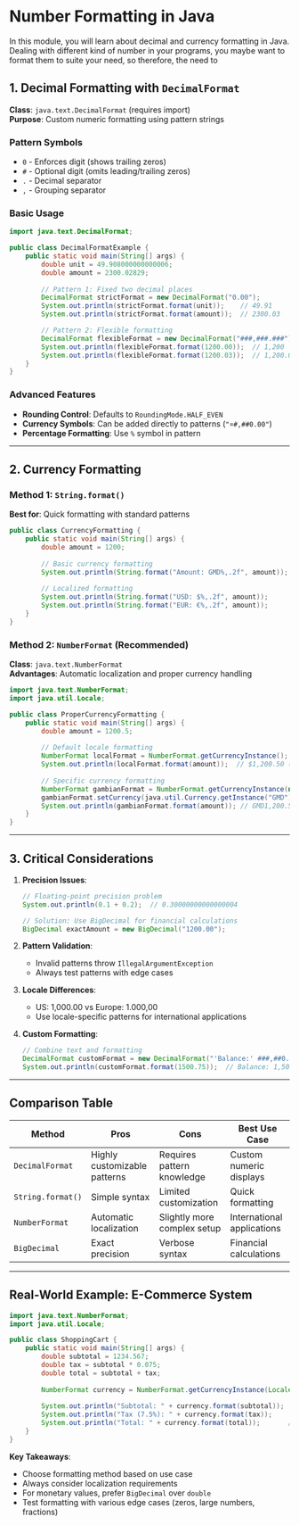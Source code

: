# Number Formatting in Java

In this module, you will learn about decimal and currency formatting in Java. Dealing with different kind of number in your programs, you maybe want to format them to suite your need, so therefore, the need to

## **1. Decimal Formatting with `DecimalFormat`**

**Class**: `java.text.DecimalFormat` (requires import)  
**Purpose**: Custom numeric formatting using pattern strings

### **Pattern Symbols**
- `0` - Enforces digit (shows trailing zeros)
- `#` - Optional digit (omits leading/trailing zeros)
- `.` - Decimal separator
- `,` - Grouping separator

### **Basic Usage**
```java
import java.text.DecimalFormat;

public class DecimalFormatExample {
    public static void main(String[] args) {
        double unit = 49.908000000000006;
        double amount = 2300.02829;
        
        // Pattern 1: Fixed two decimal places
        DecimalFormat strictFormat = new DecimalFormat("0.00");
        System.out.println(strictFormat.format(unit));    // 49.91
        System.out.println(strictFormat.format(amount));  // 2300.03

        // Pattern 2: Flexible formatting
        DecimalFormat flexibleFormat = new DecimalFormat("###,###.###");
        System.out.println(flexibleFormat.format(1200.00));  // 1,200
        System.out.println(flexibleFormat.format(1200.03));  // 1,200.03
    }
}
```

### **Advanced Features**
- **Rounding Control**: Defaults to `RoundingMode.HALF_EVEN`
- **Currency Symbols**: Can be added directly to patterns (`"¤#,##0.00"`)
- **Percentage Formatting**: Use `%` symbol in pattern

---

## **2. Currency Formatting**

### **Method 1: `String.format()`**
**Best for**: Quick formatting with standard patterns

```java
public class CurrencyFormatting {
    public static void main(String[] args) {
        double amount = 1200;
        
        // Basic currency formatting
        System.out.println(String.format("Amount: GMD%,.2f", amount));  // GMD1,200.00
        
        // Localized formatting
        System.out.println(String.format("USD: $%,.2f", amount));       // USD: $1,200.00
        System.out.println(String.format("EUR: €%,.2f", amount));       // EUR: €1,200.00
    }
}
```

### **Method 2: `NumberFormat` (Recommended)**
**Class**: `java.text.NumberFormat`  
**Advantages**: Automatic localization and proper currency handling

```java
import java.text.NumberFormat;
import java.util.Locale;

public class ProperCurrencyFormatting {
    public static void main(String[] args) {
        double amount = 1200.5;
        
        // Default locale formatting
        NumberFormat localFormat = NumberFormat.getCurrencyInstance();
        System.out.println(localFormat.format(amount));  // $1,200.50 (US locale)
        
        // Specific currency formatting
        NumberFormat gambianFormat = NumberFormat.getCurrencyInstance(new Locale("en", "GM"));
        gambianFormat.setCurrency(java.util.Currency.getInstance("GMD"));
        System.out.println(gambianFormat.format(amount)); // GMD1,200.50
    }
}
```

---

## **3. Critical Considerations**

1. **Precision Issues**:
   ```java
   // Floating-point precision problem
   System.out.println(0.1 + 0.2);  // 0.30000000000000004
   
   // Solution: Use BigDecimal for financial calculations
   BigDecimal exactAmount = new BigDecimal("1200.00");
   ```

2. **Pattern Validation**:
   - Invalid patterns throw `IllegalArgumentException`
   - Always test patterns with edge cases

3. **Locale Differences**:
   - US: 1,000.00 vs Europe: 1.000,00
   - Use locale-specific patterns for international applications

4. **Custom Formatting**:
   ```java
   // Combine text and formatting
   DecimalFormat customFormat = new DecimalFormat("'Balance:' ###,##0.00 'units'");
   System.out.println(customFormat.format(1500.75));  // Balance: 1,500.75 units
   ```

---

## **Comparison Table**

| Method            | Pros                         | Cons                        | Best Use Case              |
| ----------------- | ---------------------------- | --------------------------- | -------------------------- |
| `DecimalFormat`   | Highly customizable patterns | Requires pattern knowledge  | Custom numeric displays    |
| `String.format()` | Simple syntax                | Limited customization       | Quick formatting           |
| `NumberFormat`    | Automatic localization       | Slightly more complex setup | International applications |
| `BigDecimal`      | Exact precision              | Verbose syntax              | Financial calculations     |

---

## **Real-World Example: E-Commerce System**
```java
import java.text.NumberFormat;
import java.util.Locale;

public class ShoppingCart {
    public static void main(String[] args) {
        double subtotal = 1234.567;
        double tax = subtotal * 0.075;
        double total = subtotal + tax;
        
        NumberFormat currency = NumberFormat.getCurrencyInstance(Locale.US);
        
        System.out.println("Subtotal: " + currency.format(subtotal));  // $1,234.57
        System.out.println("Tax (7.5%): " + currency.format(tax));     // $92.59
        System.out.println("Total: " + currency.format(total));       // $1,327.16
    }
}
```

**Key Takeaways**:
- Choose formatting method based on use case
- Always consider localization requirements
- For monetary values, prefer `BigDecimal` over `double`
- Test formatting with various edge cases (zeros, large numbers, fractions)
